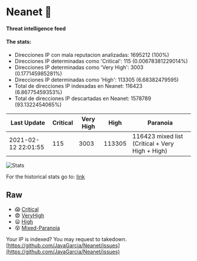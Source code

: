 # Neanet :hocho:
#### Threat intelligence feed
#### The stats:

- Direcciones IP con mala reputacion analizadas: 1695212 (100%)
- Direcciones IP determinadas como 'Critical':  115 (0.00678381229014%)
- Direcciones IP determinadas como 'Very High':  3003 (0.177145985281%)
- Direcciones IP determinadas como 'High':  113305 (6.68382479595)
- Total de direcciones IP indexadas en Neanet:  116423 (6.86775459353%)
- Total de direcciones IP descartadas en Neanet:  1578789 (93.1322454065%)

| Last Update | Critical | Very High | High | Paranoia |
| --- | --- | --- | --- | --- |
| 2021-02-12 22:01:55 | 115 | 3003 | 113305 | 116423 mixed list (Critical + Very High + High)|

![Stats](https://docs.google.com/spreadsheets/d/e/2PACX-1vSnaNMIXVabIpDJjufMlzH7poXnshF3mgd8Is1g9ytUEzVsP5my4Trn8f-xkoLLQ38xpL3HtmUexLo6/pubchart?oid=501124687&format=image)

For the historical stats go to: [link](/stats.csv)
## Raw
- :scream: [Critical](https://raw.githubusercontent.com/JavaGarcia/Neanet/master/blacklists/neanet_critical.txt)
- :fearful: [VeryHigh](https://raw.githubusercontent.com/JavaGarcia/Neanet/master/blacklists/neanet_veryHigh.txtt)
- :frowning: [High](https://raw.githubusercontent.com/JavaGarcia/Neanet/master/blacklists/neanet_high.txt)
- :dizzy_face: [Mixed-Paranoia](https://raw.githubusercontent.com/JavaGarcia/Neanet/master/blacklists/neanet_all.txt)


Your IP is indexed? You may request to takedown. [https://github.com/JavaGarcia/Neanet/issues](https://github.com/JavaGarcia/Neanet/issues)


























































































































































































































































































































































































































































































































































































































































































































































































































































































































































































































































































































































































































































































































































































































































































































































































































































































































































































































































































































































































































































































































































































































































































































































































































































































































































































































































































































































































































































































































































































































































































































































































































































































































































































































































































































































































































































































































































































































































































































































































































































































































































































































































































































